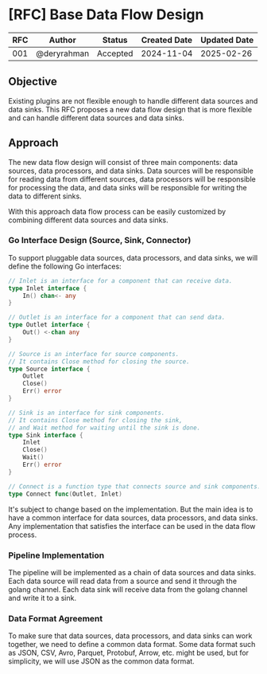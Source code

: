 # [RFC] Base Data Flow Design

| RFC | Author | Status | Created Date | Updated Date |
| --- | ------ | ------ | ------------ | ------------ |
| 001 | @deryrahman | Accepted | 2024-11-04 | 2025-02-26 |

## Objective
Existing plugins are not flexible enough to handle different data sources and data sinks. This RFC proposes a new data flow design that is more flexible and can handle different data sources and data sinks.

## Approach
The new data flow design will consist of three main components: data sources, data processors, and data sinks. Data sources will be responsible for reading data from different sources, data processors will be responsible for processing the data, and data sinks will be responsible for writing the data to different sinks.

With this approach data flow process can be easily customized by combining different data sources and data sinks.

### Go Interface Design (Source, Sink, Connector)
To support pluggable data sources, data processors, and data sinks, we will define the following Go interfaces:

```go
// Inlet is an interface for a component that can receive data.
type Inlet interface {
	In() chan<- any
}

// Outlet is an interface for a component that can send data.
type Outlet interface {
	Out() <-chan any
}

// Source is an interface for source components.
// It contains Close method for closing the source.
type Source interface {
	Outlet
	Close()
	Err() error
}

// Sink is an interface for sink components.
// It contains Close method for closing the sink,
// and Wait method for waiting until the sink is done.
type Sink interface {
	Inlet
	Close()
	Wait()
	Err() error
}

// Connect is a function type that connects source and sink components.
type Connect func(Outlet, Inlet)
```

It's subject to change based on the implementation. But the main idea is to have a common interface for data sources, data processors, and data sinks. Any implementation that satisfies the interface can be used in the data flow process.

### Pipeline Implementation
The pipeline will be implemented as a chain of data sources and data sinks. Each data source will read data from a source and send it through the golang channel. Each data sink will receive data from the golang channel and write it to a sink.

### Data Format Agreement
To make sure that data sources, data processors, and data sinks can work together, we need to define a common data format. Some data format such as JSON, CSV, Avro, Parquet, Protobuf, Arrow, etc. might be used, but for simplicity, we will use JSON as the common data format.
